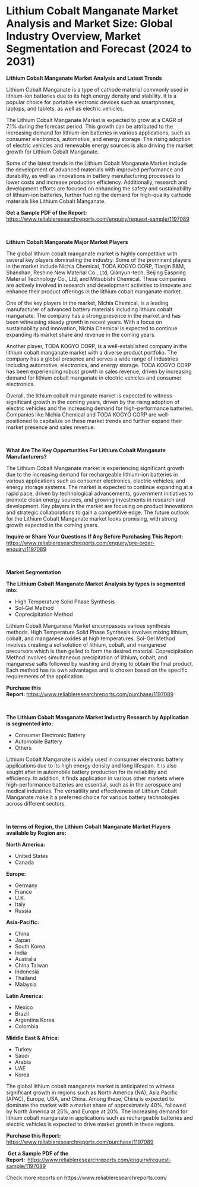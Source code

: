 <p><h1>Lithium Cobalt Manganate Market Analysis and Market Size: Global Industry Overview, Market Segmentation and Forecast (2024 to 2031)</h1></p><p><strong>Lithium Cobalt Manganate Market Analysis and Latest Trends</strong></p>
<p><p>Lithium Cobalt Manganate is a type of cathode material commonly used in lithium-ion batteries due to its high energy density and stability. It is a popular choice for portable electronic devices such as smartphones, laptops, and tablets, as well as electric vehicles.</p><p>The Lithium Cobalt Manganate Market is expected to grow at a CAGR of 7.1% during the forecast period. This growth can be attributed to the increasing demand for lithium-ion batteries in various applications, such as consumer electronics, automotive, and energy storage. The rising adoption of electric vehicles and renewable energy sources is also driving the market growth for Lithium Cobalt Manganate.</p><p>Some of the latest trends in the Lithium Cobalt Manganate Market include the development of advanced materials with improved performance and durability, as well as innovations in battery manufacturing processes to lower costs and increase production efficiency. Additionally, research and development efforts are focused on enhancing the safety and sustainability of lithium-ion batteries, further fueling the demand for high-quality cathode materials like Lithium Cobalt Manganate.</p></p>
<p><strong>Get a Sample PDF of the Report:&nbsp;</strong> <a href="https://www.reliableresearchreports.com/enquiry/request-sample/1197089">https://www.reliableresearchreports.com/enquiry/request-sample/1197089</a></p>
<p>&nbsp;</p>
<p><strong>Lithium Cobalt Manganate Major Market Players</strong></p>
<p><p>The global lithium cobalt manganate market is highly competitive with several key players dominating the industry. Some of the prominent players in the market include Nichia Chemical, TODA KOGYO CORP, Tianjin B&M, Shanshan, Reshine New Material Co., Ltd, Qianyun-tech, Beijing Easpring Material Technology Co., Ltd, and Mitsubishi Chemical. These companies are actively involved in research and development activities to innovate and enhance their product offerings in the lithium cobalt manganate market.</p><p>One of the key players in the market, Nichia Chemical, is a leading manufacturer of advanced battery materials including lithium cobalt manganate. The company has a strong presence in the market and has been witnessing steady growth in recent years. With a focus on sustainability and innovation, Nichia Chemical is expected to continue expanding its market share and revenue in the coming years.</p><p>Another player, TODA KOGYO CORP, is a well-established company in the lithium cobalt manganate market with a diverse product portfolio. The company has a global presence and serves a wide range of industries including automotive, electronics, and energy storage. TODA KOGYO CORP has been experiencing robust growth in sales revenue, driven by increasing demand for lithium cobalt manganate in electric vehicles and consumer electronics.</p><p>Overall, the lithium cobalt manganate market is expected to witness significant growth in the coming years, driven by the rising adoption of electric vehicles and the increasing demand for high-performance batteries. Companies like Nichia Chemical and TODA KOGYO CORP are well-positioned to capitalize on these market trends and further expand their market presence and sales revenue.</p></p>
<p>&nbsp;</p>
<p><strong>What Are The Key Opportunities For Lithium Cobalt Manganate Manufacturers?</strong></p>
<p><p>The Lithium Cobalt Manganate market is experiencing significant growth due to the increasing demand for rechargeable lithium-ion batteries in various applications such as consumer electronics, electric vehicles, and energy storage systems. The market is expected to continue expanding at a rapid pace, driven by technological advancements, government initiatives to promote clean energy sources, and growing investments in research and development. Key players in the market are focusing on product innovations and strategic collaborations to gain a competitive edge. The future outlook for the Lithium Cobalt Manganate market looks promising, with strong growth expected in the coming years.</p></p>
<p><strong>Inquire or Share Your Questions If Any Before Purchasing This Report:</strong> <a href="https://www.reliableresearchreports.com/enquiry/pre-order-enquiry/1197089">https://www.reliableresearchreports.com/enquiry/pre-order-enquiry/1197089</a></p>
<p>&nbsp;</p>
<p><strong>Market Segmentation</strong></p>
<p><strong>The Lithium Cobalt Manganate Market Analysis by types is segmented into:</strong></p>
<p><ul><li>High Temperature Solid Phase Synthesis</li><li>Sol-Gel Method</li><li>Coprecipitation Method</li></ul></p>
<p><p>Lithium Cobalt Manganese Market encompasses various synthesis methods. High Temperature Solid Phase Synthesis involves mixing lithium, cobalt, and manganese oxides at high temperatures. Sol-Gel Method involves creating a sol solution of lithium, cobalt, and manganese precursors which is then gelled to form the desired material. Coprecipitation Method involves simultaneous precipitation of lithium, cobalt, and manganese salts followed by washing and drying to obtain the final product. Each method has its own advantages and is chosen based on the specific requirements of the application.</p></p>
<p><strong>Purchase this Report:&nbsp;</strong><a href="https://www.reliableresearchreports.com/purchase/1197089">https://www.reliableresearchreports.com/purchase/1197089</a></p>
<p>&nbsp;</p>
<p><strong>The Lithium Cobalt Manganate Market Industry Research by Application is segmented into:</strong></p>
<p><ul><li>Consumer Electronic Battery</li><li>Automobile Battery</li><li>Others</li></ul></p>
<p><p>Lithium Cobalt Manganate is widely used in consumer electronic battery applications due to its high energy density and long lifespan. It is also sought after in automobile battery production for its reliability and efficiency. In addition, it finds application in various other markets where high-performance batteries are essential, such as in the aerospace and medical industries. The versatility and effectiveness of Lithium Cobalt Manganate make it a preferred choice for various battery technologies across different sectors.</p></p>
<p>&nbsp;</p>
<p><strong>In terms of Region, the Lithium Cobalt Manganate Market Players available by Region are:</strong></p>
<p>
    <p> <strong> North America: </strong>
        <ul>
            <li>United States</li>
            <li>Canada</li>
        </ul>
        </p> 
    <p> <strong> Europe: </strong>
        <ul>
            <li>Germany</li>
            <li>France</li>
            <li>U.K.</li>
            <li>Italy</li>
            <li>Russia</li>
        </ul>
        </p> 
    <p> <strong> Asia-Pacific: </strong>
        <ul>
            <li>China</li>
            <li>Japan</li>
            <li>South Korea</li>
            <li>India</li>
            <li>Australia</li>
            <li>China Taiwan</li>
            <li>Indonesia</li>
            <li>Thailand</li>
            <li>Malaysia</li>
        </ul>
        </p> 
    <p> <strong> Latin America: </strong>
        <ul>
            <li>Mexico</li>
            <li>Brazil</li>
            <li>Argentina Korea</li>
            <li>Colombia</li>
        </ul>
        </p> 
    <p> <strong> Middle East & Africa: </strong>
        <ul>
            <li>Turkey</li>
            <li>Saudi</li>
            <li>Arabia</li>
            <li>UAE</li>
            <li>Korea</li>
        </ul>
    </p>
    </p>
<p><p>The global lithium cobalt manganate market is anticipated to witness significant growth in regions such as North America (NA), Asia Pacific (APAC), Europe, USA, and China. Among these, China is expected to dominate the market with a market share of approximately 40%, followed by North America at 25%, and Europe at 20%. The increasing demand for lithium cobalt manganate in applications such as rechargeable batteries and electric vehicles is expected to drive market growth in these regions.</p></p>
<p><strong>Purchase this Report: </strong><a href="https://www.reliableresearchreports.com/purchase/1197089">https://www.reliableresearchreports.com/purchase/1197089</a></p>
<p>&nbsp;<strong>Get a Sample PDF of the Report:&nbsp;&nbsp;</strong><a href="https://www.reliableresearchreports.com/enquiry/request-sample/1197089">https://www.reliableresearchreports.com/enquiry/request-sample/1197089</a></p>
<p><strong></strong></p>
<p>Check more reports on https://www.reliableresearchreports.com/</p>